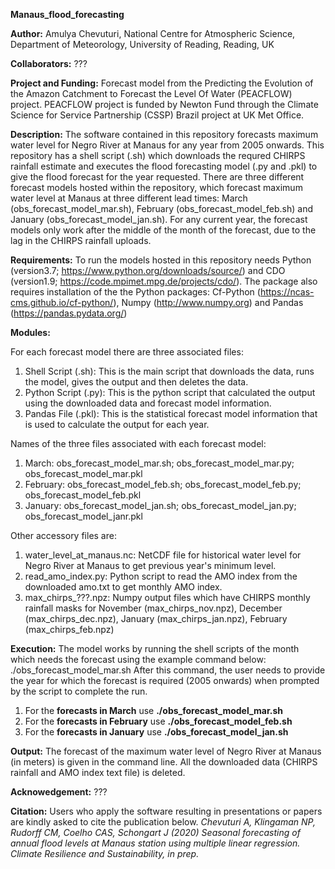 **Manaus_flood_forecasting**

**Author:**
Amulya Chevuturi, National Centre for Atmospheric Science, Department of Meteorology, University of Reading, Reading, UK

**Collaborators:**
???

**Project and Funding:**
Forecast model from the Predicting the Evolution of the Amazon Catchment to Forecast the Level Of Water (PEACFLOW) project. PEACFLOW project is funded by Newton Fund through the Climate Science for Service Partnership (CSSP) Brazil project at UK Met Office.

**Description:**
The software contained in this repository forecasts maximum water level for Negro River at Manaus for any year from 2005 onwards. This repository has a shell script (.sh) which downloads the requred CHIRPS rainfall estimate and executes the flood forecasting model (.py and .pkl) to give the flood forecast for the year requested. There are three different forecast models hosted within the repository, which forecast maximum water level at Manaus at three different lead times: March (obs_forecast_model_mar.sh), February (obs_forecast_model_feb.sh) and January (obs_forecast_model_jan.sh). For any current year, the forecast models only work after the middle of the month of the forecast, due to the lag in the CHIRPS rainfall uploads.

**Requirements:**
To run the models hosted in this repository needs Python (version3.7; https://www.python.org/downloads/source/) and CDO (version1.9; https://code.mpimet.mpg.de/projects/cdo/). The package also requires installation of the the Python packages: Cf-Python (https://ncas-cms.github.io/cf-python/), Numpy (http://www.numpy.org) and Pandas (https://pandas.pydata.org/)

**Modules:**

For each forecast model there are three associated files:
1. Shell Script (.sh): This is the main script that downloads the data, runs the model, gives the output and then deletes the data.
2. Python Script (.py): This is the python script that calculated the output using the downloaded data and forecast model information. 
3. Pandas File (.pkl): This is the statistical forecast model information that is used to calculate the output for each year. 

Names of the three files associated with each forecast model:
1. March: obs_forecast_model_mar.sh; obs_forecast_model_mar.py; obs_forecast_model_mar.pkl
2. February: obs_forecast_model_feb.sh; obs_forecast_model_feb.py; obs_forecast_model_feb.pkl
3. January: obs_forecast_model_jan.sh; obs_forecast_model_jan.py; obs_forecast_model_janr.pkl

Other accessory files are:
1. water_level_at_manaus.nc: NetCDF file for historical water level for Negro River at Manaus to get previous year's minimum level.
2. read_amo_index.py: Python script to read the AMO index from the downloaded amo.txt to get monthly AMO index. 
3. max_chirps_???.npz: Numpy output files which have CHIRPS monthly rainfall masks for November (max_chirps_nov.npz), December (max_chirps_dec.npz), January (max_chirps_jan.npz), February (max_chirps_feb.npz)

**Execution:**
The model works by running the shell scripts of the month which needs the forecast using the example command below: 
./obs_forecast_model_mar.sh
After this command, the user needs to provide the year for which the forecast is required (2005 onwards) when prompted by the script to complete the run. 
1. For the **forecasts in March** use **./obs_forecast_model_mar.sh**
2. For the **forecasts in February** use **./obs_forecast_model_feb.sh**
3. For the **forecasts in January** use **./obs_forecast_model_jan.sh**

**Output:**
The forecast of the maximum water level of Negro River at Manaus (in meters) is given in the command line. All the downloaded data (CHIRPS rainfall and AMO index text file) is deleted.

**Acknowedgement:**
???

**Citation:**
Users who apply the software resulting in presentations or papers are kindly asked to cite the publication below.
*Chevuturi A, Klingaman NP, Rudorff CM, Coelho CAS, Schongart J (2020) Seasonal forecasting of annual flood levels at Manaus station using multiple linear regression. Climate Resilience and Sustainability, in prep.*
